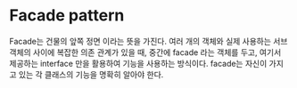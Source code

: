 # Facade pattern

Facade는 건물의 앞쪽 정면 이라는 뜻을 가진다. 여러 개의 객체와 실제 사용하는 서브 객체의 사이에 복잡한
의존 관계가 있을 때, 중간에 facade 라는 객체를 두고, 여기서 제공하는 interface 만을 활용하여 
기능을 사용하는 방식이다. facade는 자신이 가지고 있는 각 클래스의 기능을 명확히 알아야 한다.